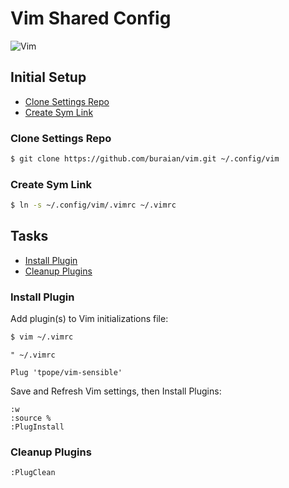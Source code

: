 # Vim Shared Config

![Vim](https://upload.wikimedia.org/wikipedia/commons/9/9f/Vimlogo.svg)

## Initial Setup

- [Clone Settings Repo](#clone-settings-repo)
- [Create Sym Link](#create-sym-link)

### Clone Settings Repo

```bash
$ git clone https://github.com/buraian/vim.git ~/.config/vim
```

### Create Sym Link

```bash
$ ln -s ~/.config/vim/.vimrc ~/.vimrc
```

## Tasks

- [Install Plugin](#install-plugin)
- [Cleanup Plugins](#cleanup-plugins)

### Install Plugin

Add plugin(s) to Vim initializations file:

```bash
$ vim ~/.vimrc
```

```vim
" ~/.vimrc

Plug 'tpope/vim-sensible'
```

Save and Refresh Vim settings, then Install Plugins:

```
:w
:source %
:PlugInstall
```

### Cleanup Plugins

```vim
:PlugClean
```
